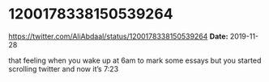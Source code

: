 # 1200178338150539264
https://twitter.com/AliAbdaal/status/1200178338150539264
**Date:** 2019-11-28

that feeling when you wake up at 6am to mark some essays but you started scrolling twitter and now it’s 7:23
